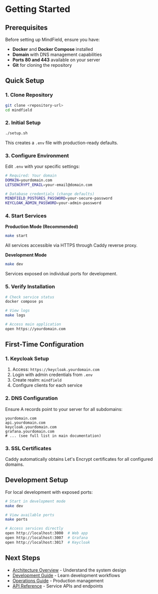 # Getting Started

## Prerequisites

Before setting up MindField, ensure you have:

- **Docker** and **Docker Compose** installed
- **Domain** with DNS management capabilities
- **Ports 80 and 443** available on your server
- **Git** for cloning the repository

## Quick Setup

### 1. Clone Repository

```bash
git clone <repository-url>
cd mindfield
```

### 2. Initial Setup

```bash
./setup.sh
```

This creates a `.env` file with production-ready defaults.

### 3. Configure Environment

Edit `.env` with your specific settings:

```bash
# Required: Your domain
DOMAIN=yourdomain.com
LETSENCRYPT_EMAIL=your-email@domain.com

# Database credentials (change defaults)
MINDFIELD_POSTGRES_PASSWORD=your-secure-password
KEYCLOAK_ADMIN_PASSWORD=your-admin-password
```

### 4. Start Services

**Production Mode (Recommended)**

```bash
make start
```

All services accessible via HTTPS through Caddy reverse proxy.

**Development Mode**

```bash
make dev
```

Services exposed on individual ports for development.

### 5. Verify Installation

```bash
# Check service status
docker compose ps

# View logs
make logs

# Access main application
open https://yourdomain.com
```

## First-Time Configuration

### 1. Keycloak Setup

1. Access: `https://keycloak.yourdomain.com`
2. Login with admin credentials from `.env`
3. Create realm: `mindfield`
4. Configure clients for each service

### 2. DNS Configuration

Ensure A records point to your server for all subdomains:

```
yourdomain.com
api.yourdomain.com
keycloak.yourdomain.com
grafana.yourdomain.com
# ... (see full list in main documentation)
```

### 3. SSL Certificates

Caddy automatically obtains Let's Encrypt certificates for all configured domains.

## Development Setup

For local development with exposed ports:

```bash
# Start in development mode
make dev

# View available ports
make ports

# Access services directly
open http://localhost:3000  # Web app
open http://localhost:3007  # Grafana
open http://localhost:3017  # Keycloak
```

## Next Steps

- [Architecture Overview](architecture.md) - Understand the system design
- [Development Guide](development.md) - Learn development workflows
- [Operations Guide](operations.md) - Production management
- [API Reference](api.md) - Service APIs and endpoints
